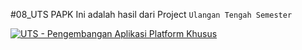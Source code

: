 #08_UTS PAPK 
Ini adalah hasil dari Project `Ulangan Tengah Semester`

[![ UTS - Pengembangan Aplikasi Platform Khusus ](https://res.cloudinary.com/marcomontalbano/image/upload/v1637548756/video_to_markdown/images/youtube--G4ZAS9UCsrY-c05b58ac6eb4c4700831b2b3070cd403.jpg)](https://youtu.be/G4ZAS9UCsrY " UTS - Pengembangan Aplikasi Platform Khusus ")